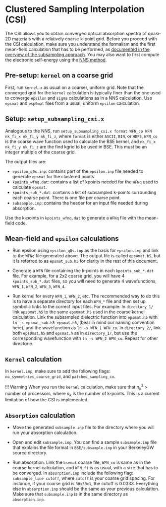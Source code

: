 # Clustered Sampling Interpolation (CSI)

The CSI allows you to obtain converged optical absorption spectra of quasi-2D
materials with a relatively coarse k-point grid. Before you proceed with the
CSI calculation, make sure you understand the formalism and the first
mean-field calculation that has to be performed, as [documented in the overview
of the subsampling approach](subsample-overview.md). You may also want to first
compute the electronic self-energy using the [NNS method](NNS.md).


## Pre-setup: `kernel` on a coarse grid
First, run `kernel.x` as usual on a coarser, uniform grid. Note that the
converged grid for the `kernel` calculation is typically finer than the one
used to converge `epsilon` and `sigma` calculations as in a NNS calculation.
Use `epsmat` and `esp0mat` files from a usual, uniform `epsilon` calculation.


## Setup: `setup_subsampling_csi.x`
Analogous to the NNS, run `setup_subsampling_csi.x format WFN_co WFN nk_fi_x
nk_fi_y nk_fi_z`, where `format` is either `ASCII`, `BIN`, or `HDF5`, `WFN_co`
is the coarse wave function used to calculate the BSE kernel, and `nk_fi_x
nk_fi_y nk_fi_z` are the find kgrid to be used in BSE. This must be an integer
multiple of the coarse grid.

The output files are:

- `epsilon_q0s.inp`: contains part of the `epsilon.inp` file needed to generate
  `epsmat` for the clustered points.
- `kpoints_wfnq.dat`: contains a list of kpoints needed for the `WFNq` used to
  calculate `epsmat`.
- `kpoints_sub_*.dat`: contains a list of subsampled k-points surrounding each
  coarse point. There is one file per coarse point.
- `subsample.inp`: contains the header for an input file needed during
  absorption.

Use the k-points in `kpoints_wfnq.dat` to generate a `WFNq` file with the
mean-field code.


## Mean-field and `epsilon` calculations

- Run epsilon using `epsilon_q0s.inp` as the basis for `epsilon.inp` and link
  to the `WFNq` file generated above. The output file is called `eps0mat.h5`, but
  it is referred to as `epsmat_sub.h5` for clarity in the rest of this
  document.

- Generate a `WFN` file containing the k-points in each `kpoints_sub_*.dat`
  file.  For example, for a 2x2 coarse grid, you will have 4 `kpoints_sub_*.dat`
  files, so you will need to generate 4 wavefunctions, `WFN_1`, `WFN_2`, `WFN_3`,
  `WFN_4`.

- Run kernel for every `WFN_1`, `WFN_2`, etc. The recommended way to do this is to
  have a separate directory for each `WFN_*` file and then set up symbolic links to
  the correct input files. For example: In `directory_1/` link `eps0mat.h5` to
  the same `eps0mat.h5` used in the coarse kernel calculation. Link the 
  subsampled dielectric function into `epsmat.h5` with `ln -s epsmat_sub.h5 epsmat.h5`,
  (bear in mind our naming convention here), and the wavefunction as `ln -s WFN_1 WFN_co`.
  In `directory_2/`, link both `eps0mat.h5` and `epsmat.h` as in `directory_1/`, but
  use the corresponding wavefunction with `ln -s WFN_2 WFN_co`. Repeat for
  other directorie.


## `Kernel` calculation
In `kernel.inp`, make sure to add the following flags:
`no_symmetries_coarse_grid`, and `patched_sampling_co`.

!!! Warning 
    When you run the `kernel` calculation, make sure that $n_k^2$ > number of
    processors, where $n_k$ is the number of k-points. This is a current
    limitation of how the CSI is implemented.


## `Absorption` calculation

- Move the generated `subsample.inp` file to the directory where you will run
  your absorption calculation.

- Open and edit `subsample.inp`. You can find a sample `subsample.inp` file
  that explains the file format in `BSE/subsample.inp` in your BerkeleyGW
  source directory.

- Run absorption. Link the `bsemat` coarse file, `WFN_co` is same as in the
  coarse kernel calculation, and `WFN_fi` is as usual, with a size that has to
  be converged. In `absorption.inp` include the following flag: `subsample_line
  cutoff`, where `cutoff` is your coarse grid spacing. For instance, if your
  coarse grid is `30x30x1`, the cutoff is 0.0333. Everything else in
  `absorption.inp` should be the same as your previous calculation. Make sure
  that `subsample.inp` is in the same directory as `absorption.inp`.
